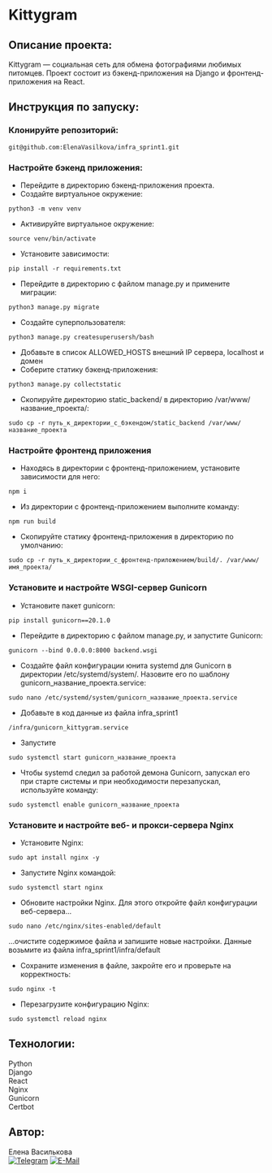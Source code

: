 # Kittygram 

## Описание проекта:
Kittygram — социальная сеть для обмена фотографиями любимых питомцев. Проект состоит из бэкенд-приложения на Django и фронтенд-приложения на React.

## Инструкция по запуску:

### Клонируйте репозиторий:   
```sh/bash
git@github.com:ElenaVasilkova/infra_sprint1.git
```
   
### Настройте бэкенд приложения:
- Перейдите в директорию бэкенд-приложения проекта.
- Создайте виртуальное окружение:  
```sh/bash
python3 -m venv venv
```
- Активируйте виртуальное окружение:  
```sh/bash
source venv/bin/activate
```
- Установите зависимости:  
```sh/bash
pip install -r requirements.txt
```
- Перейдите в директорию с файлом manage.py и
примените миграции:  
```sh/bash
python3 manage.py migrate
```  
- Создайте суперпользователя:  
```sh/bash
python3 manage.py createsuperusersh/bash
```
- Добавьте в список ALLOWED_HOSTS внешний IP сервера, localhost и домен
- Соберите статику бэкенд-приложения:  
```sh/bash
python3 manage.py collectstatic
```
- Скопируйте директорию static_backend/ в директорию /var/www/название_проекта/:  
```sh/bash
sudo cp -r путь_к_директории_с_бэкендом/static_backend /var/www/название_проекта
```


### Настройте фронтенд приложения
- Находясь в директории с фронтенд-приложением, установите зависимости для него:  
```sh/bash
npm i
```
- Из директории с фронтенд-приложением выполните команду:  
```sh/bash
npm run build
```
- Скопируйте статику фронтенд-приложения в директорию по умолчанию:  
```sh/bash
sudo cp -r путь_к_директории_с_фронтенд-приложением/build/. /var/www/имя_проекта/
```

### Установите и настройте WSGI-сервер Gunicorn

- Установите пакет gunicorn:  
```sh/bash
pip install gunicorn==20.1.0
```
- Перейдите в директорию с файлом manage.py, и запустите Gunicorn:  
```sh/bash
gunicorn --bind 0.0.0.0:8000 backend.wsgi
```
- Создайте файл конфигурации юнита systemd для Gunicorn в директории
/etc/systemd/system/. Назовите его по шаблону gunicorn_название_проекта.service:
```sh/bash
sudo nano /etc/systemd/system/gunicorn_название_проекта.service
```
- Добавьте в код данные из файла infra_sprint1
```sh/bash
/infra/gunicorn_kittygram.service
```
- Запустите  
```sh/bash
sudo systemctl start gunicorn_название_проекта
```
- Чтобы systemd следил за работой демона Gunicorn, запускал его при старте системы
и при необходимости перезапускал, используйте команду:  
```sh/bash
sudo systemctl enable gunicorn_название_проекта
```

### Установите и настройте веб- и прокси-сервера Nginx
- Установите Nginx:  
```sh/bash
sudo apt install nginx -y
```
- Запустите Nginx командой:  
```sh/bash
sudo systemctl start nginx
```
- Обновите настройки Nginx. Для этого откройте файл конфигурации веб-сервера…
```sh/bash
sudo nano /etc/nginx/sites-enabled/default
```
…очистите содержимое файла и запишите новые настройки. Данные возьмите из файла infra_sprint1/infra/default
- Сохраните изменения в файле, закройте его и проверьте на корректность:  
```sh/bash
sudo nginx -t
```
- Перезагрузите конфигурацию Nginx:  
```sh/bash
sudo systemctl reload nginx
```


## Технологии:

Python  
Django  
React  
Nginx  
Gunicorn  
Certbot  

## Автор: 
   
Елена Василькова   
[![Telegram](https://img.shields.io/badge/Priority-Telegram-informational?style=flat&logo=telegram&logoColor=white&color=blue)](https://t.me/Vasilkova_Elena_A)
[![E-Mail](https://img.shields.io/badge/Mail-informational?style=flat&logo=Gmail&logoColor=white&color=red)](mailto:elena.a.vasilkova@gmail.com)
